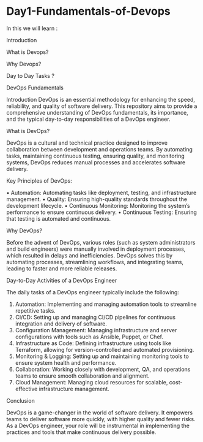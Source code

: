 # Day1-Fundamentals-of-Devops


In this we will learn : 

Introduction 

What is Devops?

Why Devops?

Day to Day Tasks ?



DevOps Fundamentals



Introduction
DevOps is an essential methodology for enhancing the speed, reliability, and quality of software delivery. This repository aims to provide a comprehensive understanding of DevOps fundamentals, its importance, and the typical day-to-day responsibilities of a DevOps engineer.



What is DevOps?


DevOps is a cultural and technical practice designed to improve collaboration between development and operations teams. By automating tasks, maintaining continuous testing, ensuring quality, and monitoring systems, DevOps reduces manual processes and accelerates software delivery.


Key Principles of DevOps:


•	Automation: Automating tasks like deployment, testing, and infrastructure management.
•	Quality: Ensuring high-quality standards throughout the development lifecycle.
•	Continuous Monitoring: Monitoring the system’s performance to ensure continuous delivery.
•	Continuous Testing: Ensuring that testing is automated and continuous.


Why DevOps?

Before the advent of DevOps, various roles (such as system administrators and build engineers) were manually involved in deployment processes, which resulted in delays and inefficiencies. DevOps solves this by automating processes, streamlining workflows, and integrating teams, leading to faster and more reliable releases.



Day-to-Day Activities of a DevOps Engineer


The daily tasks of a DevOps engineer typically include the following:

1.	Automation: Implementing and managing automation tools to streamline repetitive tasks.
2.	CI/CD: Setting up and managing CI/CD pipelines for continuous integration and delivery of software.
3.	Configuration Management: Managing infrastructure and server configurations with tools such as Ansible, Puppet, or Chef.
4.	Infrastructure as Code: Defining infrastructure using tools like Terraform, allowing for version-controlled and automated provisioning.
5.	Monitoring & Logging: Setting up and maintaining monitoring tools to ensure system health and performance.
6.	Collaboration: Working closely with development, QA, and operations teams to ensure smooth collaboration and alignment.
7.	Cloud Management: Managing cloud resources for scalable, cost-effective infrastructure management.



Conclusion


DevOps is a game-changer in the world of software delivery. It empowers teams to deliver software more quickly, with higher quality and fewer risks. As a DevOps engineer, your role will be instrumental in implementing the practices and tools that make continuous delivery possible.

